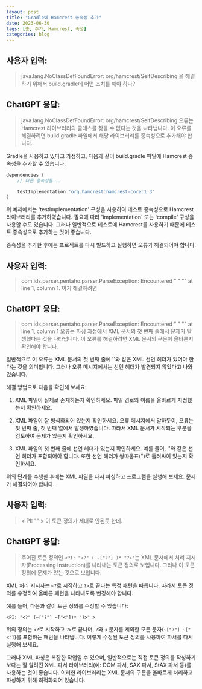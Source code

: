 ```yaml
---
layout: post
title: "Gradle에 Hamcrest 종속성 추가"
date: 2023-06-30
tags: [종, 추가, Hamcrest, 속성]
categories: blog
---
```


## 사용자 입력:
> java.lang.NoClassDefFoundError: org/hamcrest/SelfDescribing 을 해결하기 위해서 build.gradle에 어떤 조치를 해야 하나?

## ChatGPT 응답:
> java.lang.NoClassDefFoundError: org/hamcrest/SelfDescribing 오류는 Hamcrest 라이브러리의 클래스를 찾을 수 없다는 것을 나타냅니다. 이 오류를 해결하려면 build.gradle 파일에서 해당 라이브러리를 종속성으로 추가해야 합니다. 

Gradle을 사용하고 있다고 가정하고, 다음과 같이 build.gradle 파일에 Hamcrest 종속성을 추가할 수 있습니다:

```groovy
dependencies {
    // 다른 종속성들...

    testImplementation 'org.hamcrest:hamcrest-core:1.3'
}
```

위 예제에서는 'testImplementation' 구성을 사용하여 테스트 종속성으로 Hamcrest 라이브러리를 추가하였습니다. 필요에 따라 'implementation' 또는 'compile' 구성을 사용할 수도 있습니다. 그러나 일반적으로 테스트에 Hamcrest를 사용하기 때문에 테스트 종속성으로 추가하는 것이 좋습니다.

종속성을 추가한 후에는 프로젝트를 다시 빌드하고 실행하면 오류가 해결되어야 합니다.

## 사용자 입력:
> com.ids.parser.pentaho.parser.ParseException: Encountered " <PI> "<?xml version=\"1.0\" encoding=\"UTF-8\"?> "" at line 1, column 1. 이거 해결하려면 

## ChatGPT 응답:
> com.ids.parser.pentaho.parser.ParseException: Encountered "<PI> "<?xml version=\"1.0\" encoding=\"UTF-8\"?> "" at line 1, column 1 오류는 파싱 과정에서 XML 문서의 첫 번째 줄에서 문제가 발생했다는 것을 나타냅니다. 이 오류를 해결하려면 XML 문서의 구문이 올바른지 확인해야 합니다.

일반적으로 이 오류는 XML 문서의 첫 번째 줄에 '<?xml version="1.0" encoding="UTF-8"?>'와 같은 XML 선언 헤더가 있어야 한다는 것을 의미합니다. 그러나 오류 메시지에서는 선언 헤더가 발견되지 않았다고 나와 있습니다.

해결 방법으로 다음을 확인해 보세요:

1. XML 파일이 실제로 존재하는지 확인하세요. 파일 경로와 이름을 올바르게 지정했는지 확인하세요.

2. XML 파일이 잘 형식화되어 있는지 확인하세요. 오류 메시지에서 말하듯이, 오류는 첫 번째 줄, 첫 번째 열에서 발생하였습니다. 따라서 XML 문서가 시작되는 부분을 검토하여 문제가 있는지 확인하세요.

3. XML 파일의 첫 번째 줄에 선언 헤더가 있는지 확인하세요. 예를 들어, '<?xml version="1.0" encoding="UTF-8"?>'와 같은 선언 헤더가 포함되어야 합니다. 또한 선언 헤더가 쌍따옴표(")로 둘러싸여 있는지 확인하세요.

위의 단계를 수행한 후에는 XML 파일을 다시 파싱하고 프로그램을 실행해 보세요. 문제가 해결되어야 합니다.

## 사용자 입력:
> < PI: "<?" ( ~["?"] )* "?>" > 이 토큰 정의가 제대로 안된듯 한데.

## ChatGPT 응답:
> 주어진 토큰 정의인 `<PI: "<?" ( ~["?"] )* "?>"`는 XML 문서에서 처리 지시자(Processing Instruction)를 나타내는 토큰 정의로 보입니다. 그러나 이 토큰 정의에 문제가 있는 것으로 보입니다.

XML 처리 지시자는 `<?`로 시작하고 `?>`로 끝나는 특정 패턴을 따릅니다. 따라서 토큰 정의를 수정하여 올바른 패턴을 나타내도록 변경해야 합니다.

예를 들어, 다음과 같이 토큰 정의를 수정할 수 있습니다:

```
<PI: "<?" (~["?"] ~["<"])* "?>" >
```

위의 정의는 `<?`로 시작하고 `?>`로 끝나며, `?`와 `<` 문자를 제외한 모든 문자(`~["?"] ~["<"]`)를 포함하는 패턴을 나타냅니다. 이렇게 수정된 토큰 정의를 사용하여 파서를 다시 실행해 보세요.

그러나 XML 파싱은 복잡한 작업일 수 있으며, 일반적으로는 직접 토큰 정의를 작성하기보다는 잘 알려진 XML 파서 라이브러리(예: DOM 파서, SAX 파서, StAX 파서 등)를 사용하는 것이 좋습니다. 이러한 라이브러리는 XML 문서의 구문을 올바르게 처리하고 파싱하기 위해 최적화되어 있습니다.

